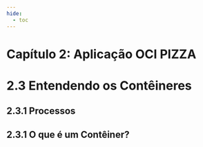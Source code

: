 ```yaml
---
hide:
  - toc
---
```


# Capítulo 2: Aplicação OCI PIZZA

# 2.3 Entendendo os Contêineres

## 2.3.1 Processos

## 2.3.1 O que é um Contêiner?